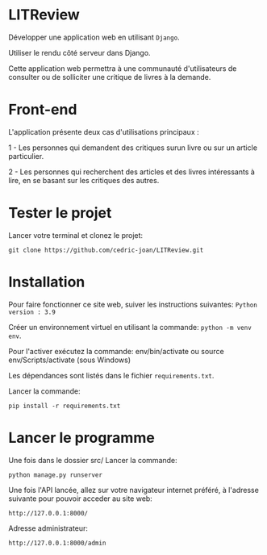 # LITReview

Développer une application web en utilisant ``Django``.

Utiliser le rendu côté serveur dans Django.

Cette application web permettra à une communauté d'utilisateurs de consulter ou de solliciter une critique de livres à la demande.

# Front-end
L'application présente deux cas d'utilisations principaux :

1 - Les personnes qui demandent des critiques surun livre ou sur un article particulier.

2 - Les personnes qui recherchent des articles et des livres intéressants à lire, en se basant sur les critiques des autres.


# Tester le projet

Lancer votre terminal et clonez le projet:

    git clone https://github.com/cedric-joan/LITReview.git


# Installation

Pour faire fonctionner ce site web, suiver les instructions suivantes:
``Python version : 3.9``

Créer un environnement virtuel en utilisant la commande: ``python -m venv env``.

Pour l'activer exécutez la commande: env/bin/activate ou source env/Scripts/activate (sous Windows)

Les dépendances sont listés dans le fichier `requirements.txt`.

Lancer la commande: 
```
pip install -r requirements.txt
```

# Lancer le programme

Une fois dans le dossier src/ Lancer la commande:
```
python manage.py runserver
```

Une fois l'API lancée, allez sur votre navigateur internet préféré, à l'adresse suivante pour pouvoir acceder au site web:
```
http://127.0.0.1:8000/
```
Adresse administrateur:
```
http://127.0.0.1:8000/admin
```



